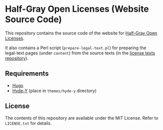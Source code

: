 # Half-Gray Open Licenses (Website Source Code)

This repository contains the source code of the website for [Half-Gray Open Licenses](http://halfgray.tk/licenses).

It also contains a Perl script (`prepare-legal-text.pl`) for preparing the legal-text pages (under `content`) from the source texts (in the [license texts repository](https://github.com/hgol/license-texts)).

## Requirements

* [Hugo](https://gohugo.io/)
* [Hyde-Y](https://themes.gohugo.io/hyde-y) (place in `themes/hyde-y` directory)

## License

The contents of this repository are available under the MIT License. Refer to `LICENSE.txt` for details.